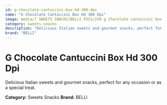 ```yaml
---
id: g-chocolate-cantuccini-box-hd-300-dpi
name: "G Chocolate Cantuccini Box Hd 300 Dpi"
image: media/7 SWEETS SNACKS/BELLI PICS/250 g Chocolate cantuccini box HD 300 DPI.jpg
category: sweets-snacks
description: "Delicious Italian sweets and gourmet snacks, perfect for any occasion or as a special treat."
brand: "BELLI"
---
```


# G Chocolate Cantuccini Box Hd 300 Dpi

Delicious Italian sweets and gourmet snacks, perfect for any occasion or as a special treat.

**Category:** Sweets Snacks
**Brand:** BELLI
